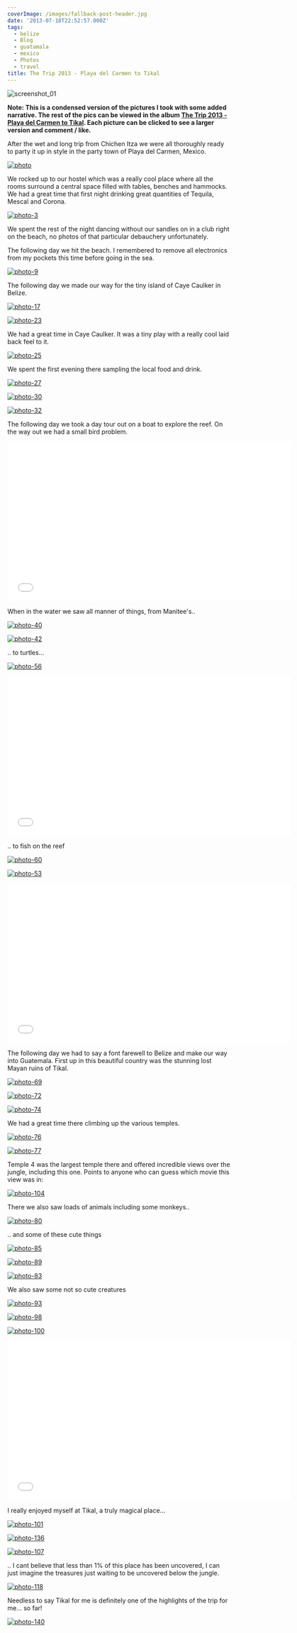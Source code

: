 ```yaml
---
coverImage: /images/fallback-post-header.jpg
date: '2013-07-18T22:52:57.000Z'
tags:
  - belize
  - Blog
  - guatamala
  - mexico
  - Photos
  - travel
title: The Trip 2013 - Playa del Carmen to Tikal
---
```


![screenshot_01](https://mikecann.co.uk/wp-content/uploads/2013/07/screenshot_01.png)

**Note: This is a condensed version of the pictures I took with some added narrative. The rest of the pics can be viewed in the album [The Trip 2013 - Playa del Carmen to Tikal](https://www.facebook.com/mikeysee/media_set?set=a.10151749137826031.1073741838.593661030&type=3). Each picture can be clicked to see a larger version and comment / like.**

After the wet and long trip from Chichen Itza we were all thoroughly ready to party it up in style in the party town of Playa del Carmen, Mexico.

<!-- more -->

[![photo](https://mikecann.co.uk/wp-content/uploads/2013/07/photo1.jpg)](https://www.facebook.com/photo.php?fbid=10151749139906031&set=a.10151749137826031.1073741838.593661030&type=3&theater)

We rocked up to our hostel which was a really cool place where all the rooms surround a central space filled with tables, benches and hammocks. We had a great time that first night drinking great quantities of Tequila, Mescal and Corona.

[![photo-3](https://mikecann.co.uk/wp-content/uploads/2013/07/photo-310.jpg)](https://www.facebook.com/photo.php?fbid=10151749140106031&set=a.10151749137826031.1073741838.593661030&type=3&theater)

We spent the rest of the night dancing without our sandles on in a club right on the beach, no photos of that particular debauchery unfortunately.

The following day we hit the beach. I remembered to remove all electronics from my pockets this time before going in the sea.

[![photo-9](https://mikecann.co.uk/wp-content/uploads/2013/07/photo-910.jpg)](https://www.facebook.com/photo.php?fbid=10151749142246031&set=a.10151749137826031.1073741838.593661030&type=3&theater)

The following day we made our way for the tiny island of Caye Caulker in Belize.

[![photo-17](https://mikecann.co.uk/wp-content/uploads/2013/07/photo-171.jpg)](https://www.facebook.com/photo.php?fbid=10151749144471031&set=a.10151749137826031.1073741838.593661030&type=3&theater)

[![photo-23](https://mikecann.co.uk/wp-content/uploads/2013/07/photo-231.jpg)](https://www.facebook.com/photo.php?fbid=10151749145661031&set=a.10151749137826031.1073741838.593661030&type=3&theater)

We had a great time in Caye Caulker. It was a tiny play with a really cool laid back feel to it.

[![photo-25](https://mikecann.co.uk/wp-content/uploads/2013/07/photo-251.jpg)](https://www.facebook.com/photo.php?fbid=10151749145846031&set=a.10151749137826031.1073741838.593661030&type=3&theater)

We spent the first evening there sampling the local food and drink.

[![photo-27](https://mikecann.co.uk/wp-content/uploads/2013/07/photo-271.jpg)](https://www.facebook.com/photo.php?fbid=10151749146511031&set=a.10151749137826031.1073741838.593661030&type=3&theater)

[![photo-30](https://mikecann.co.uk/wp-content/uploads/2013/07/photo-301.jpg)](https://www.facebook.com/photo.php?fbid=10151749147396031&set=a.10151749137826031.1073741838.593661030&type=3&theater)

[![photo-32](https://mikecann.co.uk/wp-content/uploads/2013/07/photo-321.jpg)](https://www.facebook.com/photo.php?fbid=10151749147406031&set=a.10151749137826031.1073741838.593661030&type=3&theater)

The following day we took a day tour out on a boat to explore the reef. On the way out we had a small bird problem.

<iframe width="640" height="360" src="//www.youtube.com/embed/9871Yhj7IJc" frameborder="0" allowfullscreen></iframe>

When in the water we saw all manner of things, from Manitee's..

[![photo-40](https://mikecann.co.uk/wp-content/uploads/2013/07/photo-401.jpg)](https://www.facebook.com/photo.php?fbid=10151749149006031&set=a.10151749137826031.1073741838.593661030&type=3&theater)

[![photo-42](https://mikecann.co.uk/wp-content/uploads/2013/07/photo-421.jpg)](https://www.facebook.com/photo.php?fbid=10151749149086031&set=a.10151749137826031.1073741838.593661030&type=3&theater)

.. to turtles...

[![photo-56](https://mikecann.co.uk/wp-content/uploads/2013/07/photo-561.jpg)](https://www.facebook.com/photo.php?fbid=10151749153531031&set=a.10151749137826031.1073741838.593661030&type=3&theater)

<iframe width="640" height="360" src="//www.youtube.com/embed/gxK6e7IxdUM" frameborder="0" allowfullscreen></iframe>

.. to fish on the reef

[![photo-60](https://mikecann.co.uk/wp-content/uploads/2013/07/photo-601.jpg)](https://www.facebook.com/photo.php?fbid=10151749155266031&set=a.10151749137826031.1073741838.593661030&type=3&theater)

[![photo-53](https://mikecann.co.uk/wp-content/uploads/2013/07/photo-531.jpg)](https://www.facebook.com/photo.php?fbid=10151749152891031&set=a.10151749137826031.1073741838.593661030&type=3&theater)

<iframe width="640" height="360" src="//www.youtube.com/embed/dx2RZ541pbI" frameborder="0" allowfullscreen></iframe>

The following day we had to say a font farewell to Belize and make our way into Guatemala. First up in this beautiful country was the stunning lost Mayan ruins of Tikal.

[![photo-69](https://mikecann.co.uk/wp-content/uploads/2013/07/photo-691.jpg)](https://www.facebook.com/photo.php?fbid=10151749158101031&set=a.10151749137826031.1073741838.593661030&type=3&theater)

[![photo-72](https://mikecann.co.uk/wp-content/uploads/2013/07/photo-721.jpg)](https://www.facebook.com/photo.php?fbid=10151749158711031&set=a.10151749137826031.1073741838.593661030&type=3&theater)

[![photo-74](https://mikecann.co.uk/wp-content/uploads/2013/07/photo-741.jpg)](https://www.facebook.com/photo.php?fbid=10151749160121031&set=a.10151749137826031.1073741838.593661030&type=3&theater)

We had a great time there climbing up the various temples.

[![photo-76](https://mikecann.co.uk/wp-content/uploads/2013/07/photo-761.jpg)](https://www.facebook.com/photo.php?fbid=10151749160146031&set=a.10151749137826031.1073741838.593661030&type=3&theater)

[![photo-77](https://mikecann.co.uk/wp-content/uploads/2013/07/photo-771.jpg)](https://www.facebook.com/photo.php?fbid=10151749160171031&set=a.10151749137826031.1073741838.593661030&type=3&theater)

Temple 4 was the largest temple there and offered incredible views over the jungle, including this one. Points to anyone who can guess which movie this view was in:

[![photo-104](https://mikecann.co.uk/wp-content/uploads/2013/07/photo-1041.jpg)](https://www.facebook.com/photo.php?fbid=10151749168471031&set=a.10151749137826031.1073741838.593661030&type=3&theater)

There we also saw loads of animals including some monkeys..

[![photo-80](https://mikecann.co.uk/wp-content/uploads/2013/07/photo-801.jpg)](https://www.facebook.com/photo.php?fbid=10151749161371031&set=a.10151749137826031.1073741838.593661030&type=3&theater)

.. and some of these cute things

[![photo-85](https://mikecann.co.uk/wp-content/uploads/2013/07/photo-851.jpg)](https://www.facebook.com/photo.php?fbid=10151749163436031&set=a.10151749137826031.1073741838.593661030&type=3&theater)

[![photo-89](https://mikecann.co.uk/wp-content/uploads/2013/07/photo-891.jpg)](https://www.facebook.com/photo.php?fbid=10151749165016031&set=a.10151749137826031.1073741838.593661030&type=3&theater)

[![photo-83](https://mikecann.co.uk/wp-content/uploads/2013/07/photo-831.jpg)](https://www.facebook.com/photo.php?fbid=10151749162211031&set=a.10151749137826031.1073741838.593661030&type=3&theater)

We also saw some not so cute creatures

[![photo-93](https://mikecann.co.uk/wp-content/uploads/2013/07/photo-931.jpg)](https://www.facebook.com/photo.php?fbid=10151749165786031&set=a.10151749137826031.1073741838.593661030&type=3&theater)

[![photo-98](https://mikecann.co.uk/wp-content/uploads/2013/07/photo-981.jpg)](https://www.facebook.com/photo.php?fbid=10151749166806031&set=a.10151749137826031.1073741838.593661030&type=3&theater)

[![photo-100](https://mikecann.co.uk/wp-content/uploads/2013/07/photo-1001.jpg)](https://www.facebook.com/photo.php?fbid=10151749167091031&set=a.10151749137826031.1073741838.593661030&type=3&theater)

<iframe width="640" height="360" src="//www.youtube.com/embed/FQ10GIHtSMo" frameborder="0" allowfullscreen></iframe>

I really enjoyed myself at Tikal, a truly magical place...

[![photo-101](https://mikecann.co.uk/wp-content/uploads/2013/07/photo-1011.jpg)](https://www.facebook.com/photo.php?fbid=10151749167751031&set=a.10151749137826031.1073741838.593661030&type=3&theater)

[![photo-136](https://mikecann.co.uk/wp-content/uploads/2013/07/photo-136.jpg)](https://www.facebook.com/photo.php?fbid=10151749177821031&set=a.10151749137826031.1073741838.593661030&type=3&theater)

[![photo-107](https://mikecann.co.uk/wp-content/uploads/2013/07/photo-1071.jpg)](https://www.facebook.com/photo.php?fbid=10151749169561031&set=a.10151749137826031.1073741838.593661030&type=3&theater)

.. I cant believe that less than 1% of this place has been uncovered, I can just imagine the treasures just waiting to be uncovered below the jungle.

[![photo-118](https://mikecann.co.uk/wp-content/uploads/2013/07/photo-1181.jpg)](https://www.facebook.com/photo.php?fbid=10151749174306031&set=a.10151749137826031.1073741838.593661030&type=3&theater)

Needless to say Tikal for me is definitely one of the highlights of the trip for me... so far!

[![photo-140](https://mikecann.co.uk/wp-content/uploads/2013/07/photo-140.jpg)](https://www.facebook.com/photo.php?fbid=10151749179266031&set=a.10151749137826031.1073741838.593661030&type=3&theater)
